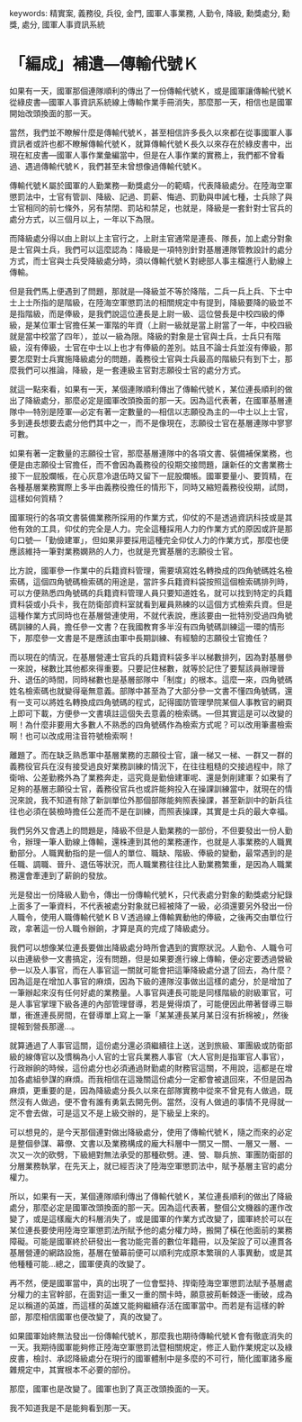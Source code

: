 keywords: 精實案, 義務役, 兵役, 金門, 國軍人事業務, 人勤令, 降級, 勳獎處分, 勳獎, 處分, 國軍人事資訊系統

# 「編成」補遺—傳輸代號Ｋ

如果有一天，國軍那個連隊順利的傳出了一份傳輸代號Ｋ，或是國軍讓傳輸代號Ｋ從綠皮書—國軍人事資訊系統線上傳輸作業手冊消失，那麼那一天，相信也是國軍開始改頭換面的那一天。

當然，我們並不瞭解什麼是傳輸代號Ｋ，甚至相信許多長久以來都在從事國軍人事資訊者或許也都不瞭解傳輸代號Ｋ，就算傳輸代號Ｋ長久以來存在於綠皮書中，出現在紅皮書—國軍人事作業彙編當中，但是在人事作業的實務上，我們都不曾看過、遇過傳輸代號Ｋ，我們甚至未曾想像過傳輸代號Ｋ。

傳輸代號Ｋ屬於國軍的人勤業務—勳獎處分—的範疇，代表降級處分。在陸海空軍懲罰法中，士官有管訓、降級、記過、罰薪、悔過、罰勤與申誡七種，士兵除了與士官相同的前七條外，另有禁閉、罰站和禁足，也就是，降級是一套針對士官兵的處分方式，以三個月以上，一年以下為限。

而降級處分得以由上尉以上主官行之，上尉主官通常是連長、隊長，加上處分對象是士官與士兵，我們可以這麼認為：降級是一項特別針對基層連隊管教設計的處分方式，而士官與士兵受降級處分時，須以傳輸代號Ｋ對總部人事主檔進行人勤線上傳輸。

但是我們馬上便遇到了問題，那就是—降級並不等於降階，二兵一兵上兵、下士中士上士所指的是階級，在陸海空軍懲罰法的相關規定中有提到，降級要降的級並不是指階級，而是俸級，是我們說這位連長是上尉一級、這位營長是中校四級的俸級，是某位軍士官擔任某一軍階的年資（上尉一級就是當上尉當了一年，中校四級就是當中校當了四年），並以一級為限。降級的對象是士官與士兵，士兵只有階級，沒有俸級，士官在中士以上也才有俸級的差別。姑且不論士兵並沒有俸級，那要怎麼對士兵實施降級處分的問題，義務役士官與士兵最高的階級只有到下士，那麼我們可以推論，降級，是一套連級主官對志願役士官的處分方式。

就這一點來看，如果有一天，某個連隊順利傳出了傳輸代號Ｋ，某位連長順利的做出了降級處分，那麼必定是國軍改頭換面的那一天。因為這代表著，在國軍基層連隊中—特別是陸軍—必定有著一定數量的—相信以志願役為主的—中士以上士官，多到連長想要去處分他們其中之一，而不是像現在，志願役士官在基層連隊中寥寥可數。

如果有著一定數量的志願役士官，那麼基層連隊中的各項文書、裝備補保業務，也便是由志願役士官擔任，而不會因為義務役的役期交接問題，讓新任的文書業務士接下一屁股爛帳，在心灰意冷退伍時又留下一屁股爛帳。國軍要量小、要質精，在各種基層業務實際上多半由義務役擔任的情形下，同時又縮短義務役役期，試問，這樣如何質精？

國軍現行的各項文書裝備業務所採用的作業方式，仰仗的不是透過資訊科技或是其他有效的工具，仰仗的完全是人力。完全這種採用人力的作業方式的原因或許是那句口號—「勤儉建軍」，但如果非要採用這種完全仰仗人力的作業方式，那麼也便應該維持一筆對業務嫻熟的人力，也就是充實基層的志願役士官。

比方說，國軍參一作業中的兵籍資料管理，需要填寫姓名轉換成的四角號碼姓名檢索碼，這個四角號碼檢索碼的用途是，當許多兵籍資料袋按照這個檢索碼排列時，可以方便熟悉四角號碼的兵籍資料管理人員只要知道姓名，就可以找到特定的兵籍資料袋或小兵卡，我在防衛部資料室就看到雇員熟練的以這個方式檢索兵資。但是這種作業方式同時也在基層營連使用，不就代表說，應該要由一批特別受過四角號碼訓練的人員，擔任參一文書？在我國教育多半沒有四角號碼訓練這一環的情形下，那麼參一文書是不是應該由軍中長期訓練、有經驗的志願役士官擔任？

而以現在的情況，在基層營連士官兵的兵籍資料袋多半以梯數排列，因為對基層參一來說，梯數比其他都來得重要。只要記住梯數，就等於記住了要幫該員辦理晉升、退伍的時間，同時梯數也是基層部隊中「制度」的根本。這麼一來，四角號碼姓名檢索碼也就變得毫無意義。部隊中甚至為了大部分參一文書不懂四角號碼，還有一支可以將姓名轉換成四角號碼的程式，記得國防管理學院某個人事教官的網頁上即可下載，方便參一文書填註這個失去意義的檢索碼。—但其實這是可以改變的啊！為什麼非要用大多數人不熟悉的四角號碼作為檢索方式呢？可以改用筆畫檢索啊！也可以改成用注音符號檢索啊！

離題了。而在缺乏熟悉軍中基層業務的志願役士官，讓一梯又一梯、一群又一群的義務役官兵在沒有接受過良好業務訓練的情況下，在往往粗糙的交接過程中，除了衛哨、公差勤務外為了業務奔走，這究竟是勤儉建軍呢、還是剝削建軍？如果有了足夠的基層志願役士官，義務役官兵也或許能夠投入在操課訓練當中，就現在的情況來說，我不知道有除了新訓單位外那個部隊能夠照表操課，甚至新訓中的新兵往往也必須在裝檢時擔任公差而不是在訓練，而照表操課，其實是士兵的最大幸福。

我們另外又會遇上的問題是，降級不但是人勤業務的一部份，不但要發出一份人勤令，辦理一筆人勤線上傳輸，還株連到其他的業務運作，也就是人事業務的人職異動部分。人職異動指的是一個人的單位、職缺、階級、俸級的變動，最常遇到的是任職、調職、晉升、退伍等狀況，而人職業務往往比人勤業務繁重，是因為人職業務還會牽連到了薪餉的發放。

光是發出一份降級人勤令，傳出一份傳輸代號Ｋ，只代表處分對象的勳獎處分紀錄上面多了一筆資料，不代表被處分對象就已經被降了一級，必須還要另外發出一份人職令，使用人職傳輸代號ＫＢＶ透過線上傳輸異動他的俸級，之後再交由單位行政，拿著這一份人職令辦餉，才算是真的完成了降級處分。

我們可以想像某位連長要做出降級處分時所會遇到的實際狀況。人勤令、人職令可以由連級參一文書搞定，沒有問題，但是如果要進行線上傳輸，便必定要透過營級參一以及人事官，而在人事官這一關就可能會把這筆降級處分退了回去，為什麼？因為這是在增加人事官的麻煩，因為下級的連隊沒事做出這樣的處分，於是增加了一筆辦起來沒有任何好處的業務量。人事官與連長可能是同樣階級的尉級軍官，可是人事官掌理下級各連的內部管理督導，若是覺得煩了，可能便因此帶著督導三聯單，衝進連長房間，在督導單上寫上一筆「某某連長某月某日沒有折棉被」，然後提報到營長那邊…。

就算通過了人事官這關，這份處分還必須繼續往上送，送到旅級、軍團級或防衛部級的線傳官以及慣稱為小人官的士官兵業務人事官（大人官則是指軍官人事官），行政辦餉的時候，這份處分也必須通過財勤處的財務官這關，不用說，這都是在增加各處組參謀的麻煩。而我相信在這幾關這份處分一定都會被退回來，不但是因為麻煩，更重要的是，因為降級處分長久以來在部隊實務中從來不曾見有人做過，既然沒有人做過，便不會有誰有勇氣去開先例。當然，沒有人做過的事情不見得就一定不會去做，可是這又不是上級交辦的，是下級呈上來的。

可以想見的，是今天那個連對做出降級處分，使用了傳輸代號Ｋ，隨之而來的必定是整個參謀、幕僚、文書以及業務構成的龐大科層中一關又一關、一層又一層、一次又一次的砍劈，下級絕對無法承受的那種砍劈。連、營、聯兵旅、軍團防衛部的分層業務執掌，在先天上，就已經否決了陸海空軍懲罰法中，賦予基層主官的處分權力。

所以，如果有一天，某個連隊順利傳出了傳輸代號Ｋ，某位連長順利的做出了降級處分，那麼必定是國軍改頭換面的那一天。因為這代表著，整個公文機器的運作改變了，或是這樣龐大的科層消失了，或是國軍的作業方式改變了，國軍終於可以在某位連長要使用陸海空軍懲罰法所賦予他的處分權力時，搬開了橫在他面前的業務障礙。可能是國軍終於研發出一套功能完善的數位年籍冊，以及架設了可以連貫各基層營連的網路設施，基層在螢幕前便可以順利完成原本繁瑣的人事異動，或是其他種種可能…總之，國軍便真的改變了。

再不然，便是國軍當中，真的出現了一位會堅持、捍衛陸海空軍懲罰法賦予基層處分權力的主官幹部，在面對這一重又一重的關卡時，願意披荊斬棘逐一衝破，成為足以稱道的英雄，而這樣的英雄又能夠繼續存活在國軍當中。而若是有這樣的幹部，那麼相信國軍也便改變了，真的改變了。

如果國軍始終無法發出一份傳輸代號Ｋ，那麼我也期待傳輸代號Ｋ會有徹底消失的一天。我期待國軍能夠修正陸海空軍懲罰法暨相關規定，修正人勤作業規定以及綠皮書，檢討、承認降級處分在現行的國軍體制中是多麼的不可行，簡化國軍諸多龐雜規定中，其實根本不必要的部份。

那麼，國軍也是改變了。國軍也到了真正改頭換面的一天。

我不知道我是不是能夠看到那一天。

